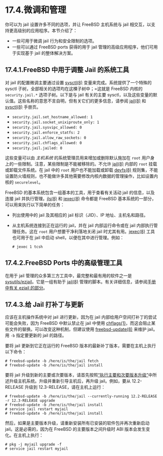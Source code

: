 # 17.4.微调和管理

你可以为 jail 设置许多不同的选项，并让 FreeBSD 主机系统与 jail 相交互，以支持更高级别的应用程序。本节介绍了：

- 一些可用于微调 jail 行为和安全限制的选项。
- 一些可以通过 FreeBSD ports 获得的用于 jail 管理的高级应用程序，他们可用于实现基于 jail 的整体解决方案。

## 17.4.1.FreeBSD 中用于调整 Jail 的系统工具

对 jail 的配置微调主要通过设置 [sysctl(8)](https://www.freebsd.org/cgi/man.cgi?query=sysctl&sektion=8&format=html) 变量来完成。系统提供了一个特殊的 sysctl 子树，全部相关的选项均在这棵子树中；=这就是 FreeBSD 内核的 `security.jail.*` 选项子树。以下是与 jail 有关的主要 sysctl，以及这些变量的默认值。这些名称的意思不言自明，但有关它们的更多信息，请参阅 [jail(8)](https://www.freebsd.org/cgi/man.cgi?query=jail&sektion=8&format=html) 和 [sysctl(8)](https://www.freebsd.org/cgi/man.cgi?query=sysctl&sektion=8&format=html) 手册页。

- `security.jail.set_hostname_allowed: 1`
- `security.jail.socket_unixiproute_only: 1`
- `security.jail.sysvipc_allowed: 0`
- `security.jail.enforce_statfs: 2`
- `security.jail.allow_raw_sockets: 0`
- `security.jail.chflags_allowed: 0`
- `security.jail.jailed: 0`

这些变量可以由 _主机系统_ 的系统管理员用来增加或删除默认施加在 `root` 用户身上的一些限制。注意，某些限制是不能被移除的。不允许 [jail(8)](https://www.freebsd.org/cgi/man.cgi?query=jail&sektion=8&format=html) 内部的 `root` 挂载或卸载文件系统。在 jail 中的 `root` 用户也不能加载或卸载 [devfs(8)](https://www.freebsd.org/cgi/man.cgi?query=devfs&sektion=8&format=html) 规则集，不能设置防火墙规则，也不能做许多其他需要修改内核内数据的管理操作，比如设置内核的 `securelevel`。

FreeBSD 的基本系统包含一组基本的工具，用于查看有关活动 jail 的信息，以及连接 jail 并执行管理。[jls(8)](https://www.freebsd.org/cgi/man.cgi?query=jls&sektion=8&format=html) 和 [jexec(8)](https://www.freebsd.org/cgi/man.cgi?query=jexec&sektion=8&format=html) 命令都是 FreeBSD 基本系统的一部分，可以用来执行以下简单的任务：

- 列出使用中的 jail 及其相应的 jail 标识（JID）、IP 地址、主机名和路径。
- 从主机系统连接到正在运行的 jail，并在 jail 内部运行命令或在 jail 内部执行管理任务。这在 `root` 用户想要干净利落地关闭 jail 时尤其有用。[jexec(8)](https://www.freebsd.org/cgi/man.cgi?query=jexec&sektion=8&format=html) 工具也可用于在 jail 中启动 shell，以便在其中进行管理。例如：

  ```shell-sessionl
  # jexec 1 tcsh
  ```

## 17.4.2.FreeBSD Ports 中的高级管理工具

在用于 jail 管理的众多第三方工具中，最完整和最有用的软件之一是 [sysutils/ezjail](https://cgit.freebsd.org/ports/tree/sysutils/ezjail/pkg-descr)。它是一组有助于 [jail(8)](https://www.freebsd.org/cgi/man.cgi?query=jail&sektion=8&format=html) 管理的脚本。有关详细信息，请参阅[手册中有关 ezjail 的部分](https://docs.freebsd.org/en/books/handbook/Jail/#Jail-ezjail)。

## 17.4.3.给 Jail 打补丁与更新

应该在主机操作系统中对 jail 进行更新，因为在 jail 内部给用户空间打补丁的尝试可能会失败，因为 FreeBSD 中默认禁止在 jail 中使用 [chflags(1)](https://www.freebsd.org/cgi/man.cgi?query=chflags&sektion=1&format=html)，而这会阻止某些文件的替换。可以改变这种机制，但建议使用 [freebsd-update(8)](https://www.freebsd.org/cgi/man.cgi?query=freebsd-update&sektion=8&format=html) 来维护 jail。用 `-b` 指定要更新的 jail 的路径。

要将 jail 更新到它正在运行的 FreeBSD 版本的最新补丁版本，需要在主机上执行以下命令：

```shell-sessionl
# freebsd-update -b /here/is/the/jail fetch
# freebsd-update -b /here/is/the/jail install
```

要将 jail 升级到新的主要或次要版本，请首先按照[“执行主要和次要版本升级”](https://docs.freebsd.org/en/books/handbook/cutting-edge/index.html#freebsdupdate-upgrade)中所述升级主机系统。升级并重新引导主机后，再升级 jail。例如，要从 12.2-RELEASE 升级到 12.3-RELEASE，请在主机上运行：

```shell-sessionl
# freebsd-update -b /here/is/the/jail --currently-running 12.2-RELEASE -r 12.3-RELEASE upgrade
# freebsd-update -b /here/is/the/jail install
# service jail restart myjail
# freebsd-update -b /here/is/the/jail install
```

然后，如果是主要版本升级，请重新安装所有已安装的软件包并再次重新启动 jail。这是必需的，因为在 FreeBSD 的主要版本之间升级时 ABI 版本会发生变化。在主机上执行：

```shell-sessionl
# pkg -j myjail upgrade -f
# service jail restart myjail
```
